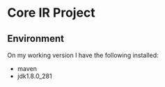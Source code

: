 # Core IR Project

## Environment

On my working version I have the following installed:
- maven
- jdk1.8.0_281
